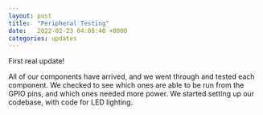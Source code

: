 ```yaml
---
layout: post
title:  "Peripheral Testing"
date:   2022-02-23 04:08:40 +0000
categories: updates
---
```


First real update!

All of our components have arrived, and we went through and tested each component. We checked to see which ones are able to be run from the GPIO pins, and which ones needed more power. We started setting up our codebase, with code for LED lighting.
